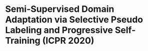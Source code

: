 # Semi-Supervised Domain Adaptation via Selective Pseudo Labeling and Progressive Self-Training (ICPR 2020)
